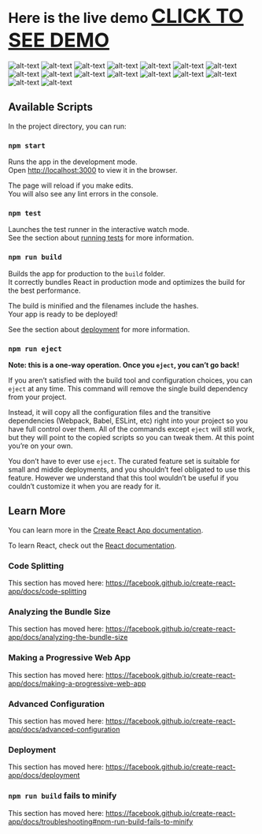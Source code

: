 # Here is the live demo <a href="https://turing-assessement.herokuapp.com" style="font-size: 40px">CLICK TO SEE DEMO</a>

![alt-text](https://github.com/idriss-mortabit/responsive_online_store/blob/master/Screenshot%20from%202019-03-28%2016-41-47.png)
![alt-text](https://github.com/idriss-mortabit/responsive_online_store/blob/master/Screenshot%20from%202019-03-28%2016-43-38.png)
![alt-text](https://github.com/idriss-mortabit/responsive_online_store/blob/master/Screenshot%20from%202019-03-28%2016-43-58.png)
![alt-text](https://github.com/idriss-mortabit/responsive_online_store/blob/master/Screenshot%20from%202019-03-28%2016-44-06.png)
![alt-text](https://github.com/idriss-mortabit/responsive_online_store/blob/master/Screenshot%20from%202019-03-28%2016-46-25.png)
![alt-text](https://github.com/idriss-mortabit/responsive_online_store/blob/master/Screenshot%20from%202019-03-28%2017-01-29.png)
![alt-text](https://github.com/idriss-mortabit/responsive_online_store/blob/master/Screenshot%20from%202019-03-28%2017-01-53.png)
![alt-text](https://github.com/idriss-mortabit/responsive_online_store/blob/master/Screenshot%20from%202019-03-28%2017-02-01.png)
![alt-text](https://github.com/idriss-mortabit/responsive_online_store/blob/master/Screenshot%20from%202019-03-28%2017-02-21.png)
![alt-text](https://github.com/idriss-mortabit/responsive_online_store/blob/master/Screenshot%20from%202019-03-28%2017-05-31.png)
![alt-text](https://github.com/idriss-mortabit/responsive_online_store/blob/master/Screenshot%20from%202019-03-28%2017-05-46.png)
![alt-text](https://github.com/idriss-mortabit/responsive_online_store/blob/master/Screenshot%20from%202019-03-28%2017-05-54.png)
![alt-text](https://github.com/idriss-mortabit/responsive_online_store/blob/master/Screenshot%20from%202019-03-28%2017-06-07.png)
![alt-text](https://github.com/idriss-mortabit/responsive_online_store/blob/master/Screenshot%20from%202019-03-28%2017-06-18.png)
![alt-text](https://github.com/idriss-mortabit/responsive_online_store/blob/master/Screenshot%20from%202019-03-28%2017-06-29.png)
![alt-text](https://github.com/idriss-mortabit/responsive_online_store/blob/master/Screenshot%20from%202019-03-28%2017-07-08.png)


## Available Scripts

In the project directory, you can run:

### `npm start`

Runs the app in the development mode.<br>
Open [http://localhost:3000](http://localhost:3000) to view it in the browser.

The page will reload if you make edits.<br>
You will also see any lint errors in the console.

### `npm test`

Launches the test runner in the interactive watch mode.<br>
See the section about [running tests](https://facebook.github.io/create-react-app/docs/running-tests) for more information.

### `npm run build`

Builds the app for production to the `build` folder.<br>
It correctly bundles React in production mode and optimizes the build for the best performance.

The build is minified and the filenames include the hashes.<br>
Your app is ready to be deployed!

See the section about [deployment](https://facebook.github.io/create-react-app/docs/deployment) for more information.

### `npm run eject`

**Note: this is a one-way operation. Once you `eject`, you can’t go back!**

If you aren’t satisfied with the build tool and configuration choices, you can `eject` at any time. This command will remove the single build dependency from your project.

Instead, it will copy all the configuration files and the transitive dependencies (Webpack, Babel, ESLint, etc) right into your project so you have full control over them. All of the commands except `eject` will still work, but they will point to the copied scripts so you can tweak them. At this point you’re on your own.

You don’t have to ever use `eject`. The curated feature set is suitable for small and middle deployments, and you shouldn’t feel obligated to use this feature. However we understand that this tool wouldn’t be useful if you couldn’t customize it when you are ready for it.

## Learn More

You can learn more in the [Create React App documentation](https://facebook.github.io/create-react-app/docs/getting-started).

To learn React, check out the [React documentation](https://reactjs.org/).

### Code Splitting

This section has moved here: https://facebook.github.io/create-react-app/docs/code-splitting

### Analyzing the Bundle Size

This section has moved here: https://facebook.github.io/create-react-app/docs/analyzing-the-bundle-size

### Making a Progressive Web App

This section has moved here: https://facebook.github.io/create-react-app/docs/making-a-progressive-web-app

### Advanced Configuration

This section has moved here: https://facebook.github.io/create-react-app/docs/advanced-configuration

### Deployment

This section has moved here: https://facebook.github.io/create-react-app/docs/deployment

### `npm run build` fails to minify

This section has moved here: https://facebook.github.io/create-react-app/docs/troubleshooting#npm-run-build-fails-to-minify
